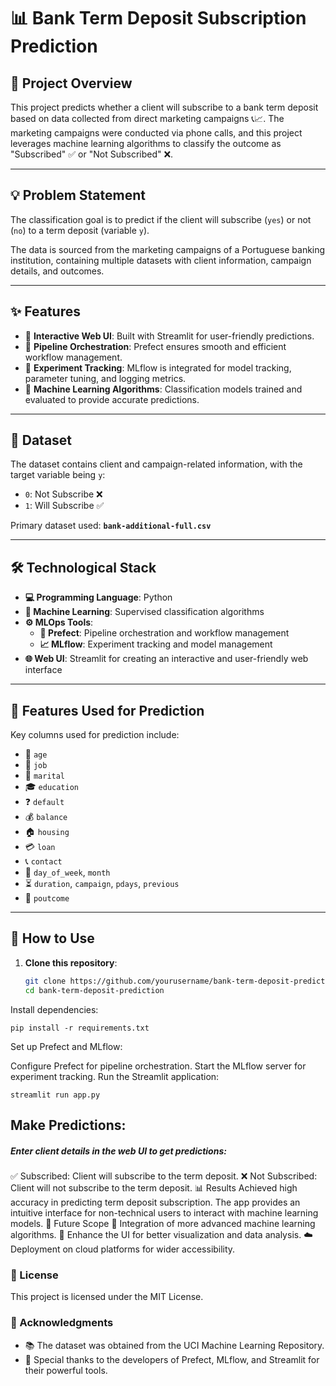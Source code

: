# 📊 Bank Term Deposit Subscription Prediction  

## 🌟 Project Overview  
This project predicts whether a client will subscribe to a bank term deposit based on data collected from direct marketing campaigns 📞📈. The marketing campaigns were conducted via phone calls, and this project leverages machine learning algorithms to classify the outcome as "Subscribed" ✅ or "Not Subscribed" ❌.  

---

## 💡 Problem Statement  
The classification goal is to predict if the client will subscribe (`yes`) or not (`no`) to a term deposit (variable `y`).  

The data is sourced from the marketing campaigns of a Portuguese banking institution, containing multiple datasets with client information, campaign details, and outcomes.  

---

## ✨ Features  
- 🔹 **Interactive Web UI**: Built with Streamlit for user-friendly predictions.  
- 🔹 **Pipeline Orchestration**: Prefect ensures smooth and efficient workflow management.  
- 🔹 **Experiment Tracking**: MLflow is integrated for model tracking, parameter tuning, and logging metrics.  
- 🔹 **Machine Learning Algorithms**: Classification models trained and evaluated to provide accurate predictions.  

---

## 📂 Dataset  
The dataset contains client and campaign-related information, with the target variable being `y`:  
- `0`: Not Subscribe ❌  
- `1`: Will Subscribe ✅  

Primary dataset used: **`bank-additional-full.csv`**  

---

## 🛠️ Technological Stack  
- **💻 Programming Language**: Python  
- **🤖 Machine Learning**: Supervised classification algorithms  
- **⚙️ MLOps Tools**:  
  - **🔄 Prefect**: Pipeline orchestration and workflow management  
  - **📈 MLflow**: Experiment tracking and model management  
- **🌐 Web UI**: Streamlit for creating an interactive and user-friendly web interface  

---

## 🔑 Features Used for Prediction  
Key columns used for prediction include:  
- 👤 `age`  
- 💼 `job`  
- 💍 `marital`  
- 🎓 `education`  
- ❓ `default`  
- 💰 `balance`  
- 🏠 `housing`  
- 💳 `loan`  
- 📞 `contact`  
- 📅 `day_of_week`, `month`  
- ⏳ `duration`, `campaign`, `pdays`, `previous`  
- 🔄 `poutcome`  

---

## 🚀 How to Use  
1. **Clone this repository**:  
   ```bash
   git clone https://github.com/yourusername/bank-term-deposit-prediction.git
   cd bank-term-deposit-prediction
   ```

Install dependencies:

```
pip install -r requirements.txt

```
Set up Prefect and MLflow:

Configure Prefect for pipeline orchestration.
Start the MLflow server for experiment tracking.
Run the Streamlit application:


```streamlit run app.py```

## Make Predictions:

##### Enter client details in the web UI to get predictions:
✅ Subscribed: Client will subscribe to the term deposit.
❌ Not Subscribed: Client will not subscribe to the term deposit.
📊 Results
Achieved high accuracy in predicting term deposit subscription.
The app provides an intuitive interface for non-technical users to interact with machine learning models.
🔮 Future Scope
🚀 Integration of more advanced machine learning algorithms.
🎨 Enhance the UI for better visualization and data analysis.
☁️ Deployment on cloud platforms for wider accessibility.

### 📜 License
This project is licensed under the MIT License.

### 🙌 Acknowledgments
- 📚  The dataset was obtained from the UCI Machine Learning Repository.
- 🔧 Special thanks to the developers of Prefect, MLflow, and Streamlit for their powerful tools.